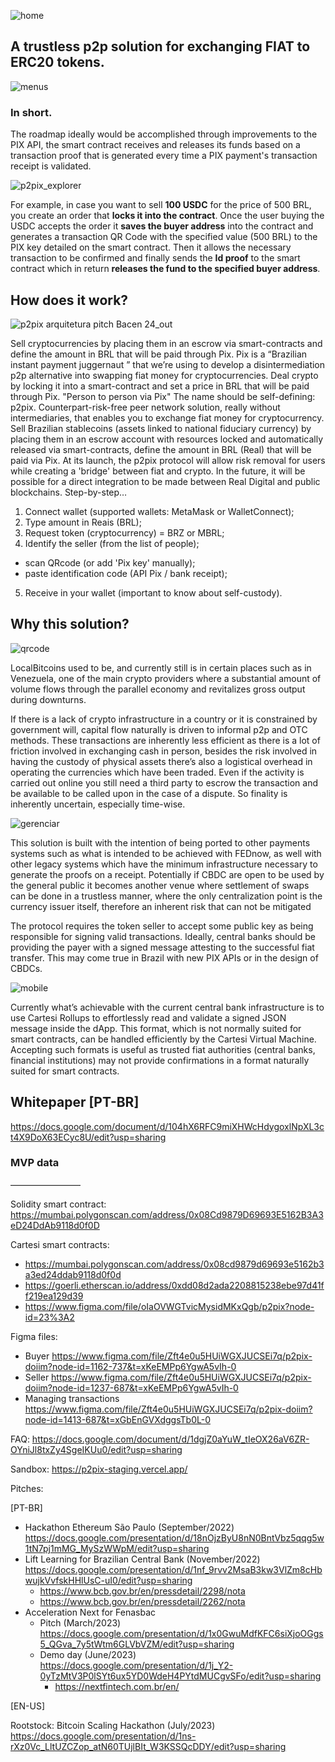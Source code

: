 ![home](https://user-images.githubusercontent.com/71399144/215202335-74dc2739-b312-43d3-a1a7-dfd835fb9f09.png)

## A trustless p2p solution for exchanging FIAT to ERC20 tokens.

![menus](https://user-images.githubusercontent.com/71399144/215202371-c3ebb710-6789-4d0b-8a46-4cdf54b2b4a0.png)

### In short.

The roadmap ideally would be accomplished through improvements to the PIX API, the smart contract receives and releases its funds based on a transaction proof that is generated every time a PIX payment's transaction receipt is validated.

![p2pix_explorer](https://user-images.githubusercontent.com/71399144/202617017-3d04fa8e-f241-4a53-a2af-1b1b04a48424.png)

For example, in case you want to sell **100 USDC** for the price of 500 BRL, you create an order that **locks it into the contract**. Once the user buying the USDC accepts the order it  **saves the buyer address** into the contract and generates a transaction QR Code with the specified value (500 BRL) to the PIX key detailed on the smart contract. Then it allows the necessary transaction to be confirmed and finally sends the **Id proof** to the smart contract which in return **releases the fund to the specified buyer address**.


## How does it work?
![p2pix arquitetura   pitch Bacen   24_out](https://user-images.githubusercontent.com/71399144/202616981-9f4293ce-bead-4d29-87a2-6cc315feab98.jpg)

Sell cryptocurrencies by placing them in an escrow via smart-contracts and define the amount in BRL that will be paid through Pix.
Pix is a “Brazilian instant payment juggernaut ” that we’re using to develop a disintermediation p2p alternative into swapping fiat money for cryptocurrencies.
Deal crypto by locking it into a smart-contract and set a price in BRL that will be paid through Pix.
"Person to person via Pix"
The name should be self-defining: p2pix.
Counterpart-risk-free peer network solution, really without intermediaries, that enables you to exchange fiat money for cryptocurrency.
Sell Brazilian stablecoins (assets linked to national fiduciary currency) by placing them in an escrow account with resources locked and automatically released via smart-contracts, define the amount in BRL (Real) that will be paid via Pix.
At its launch, the p2pix protocol will allow risk removal for users while creating a 'bridge' between fiat and crypto. In the future, it will be possible for a direct integration to be made between Real Digital and public blockchains.
Step-by-step…
1. Connect wallet (supported wallets: MetaMask or WalletConnect);
2. Type amount in Reais (BRL);
3. Request token (cryptocurrency) = BRZ or MBRL;
4. Identify the seller (from the list of people);
  - scan QRcode (or add 'Pix key' manually);
  - paste identification code (API Pix / bank receipt);
5. Receive in your wallet (important to know about self-custody).


## Why this solution?

![qrcode](https://user-images.githubusercontent.com/71399144/215202440-b08a7cee-b49f-4cee-a5a1-3f8b9755c2c7.png)

LocalBitcoins used to be, and currently still is in certain places such as in Venezuela, one of the main crypto providers where a substantial amount of volume flows through the parallel economy and revitalizes gross output during downturns.


If there is a lack of crypto infrastructure in a country or it is constrained by government will, capital flow naturally is driven to informal p2p and OTC methods. These transactions are inherently less efficient as there is a lot of friction involved in exchanging cash in person, besides the risk involved in having the custody of physical assets there’s also a logistical overhead in operating the currencies which have been traded. Even if the activity is carried out online you still need a third party to escrow the transaction and be available to be called upon in the case of a dispute. So finality is inherently uncertain, especially time-wise.

![gerenciar](https://user-images.githubusercontent.com/71399144/215202584-ab21e93d-8412-4d96-aa49-6a639144a3b9.png)

This solution is built with the intention of being ported to other payments systems such as what is intended to be achieved with FEDnow, as well with other legacy systems which have the minimum infrastructure necessary to generate the proofs on a receipt. Potentially if CBDC are open to be used by the general public it becomes another venue where settlement of swaps can be done in a trustless manner, where the only centralization point is the currency issuer itself, therefore an inherent risk that can not be mitigated 


The protocol requires the token seller to accept some public key as being responsible for signing valid transactions. Ideally, central banks should be providing the payer with a signed message attesting to the successful fiat transfer. This may come true in Brazil with new PIX APIs or in the design of CBDCs.

![mobile](https://user-images.githubusercontent.com/71399144/215202733-1d3dd02f-4636-4b4c-a0c5-bd335318fdbc.png)

Currently what’s achievable with the current central bank infrastructure is to use Cartesi Rollups to effortlessly read and validate a signed JSON message inside the dApp. This format, which is not normally suited for smart contracts, can be handled efficiently by the Cartesi Virtual Machine. Accepting such formats is useful as trusted fiat authorities (central banks, financial institutions) may not provide confirmations in a format naturally suited for smart contracts.

## Whitepaper [PT-BR]
https://docs.google.com/document/d/104hX6RFC9miXHWcHdygoxlNpXL3ct4X9DoX63ECyc8U/edit?usp=sharing



### MVP data
––––––––––––––––

Solidity smart contract:
https://mumbai.polygonscan.com/address/0x08Cd9879D69693E5162B3A3eD24DdAb9118d0f0D

Cartesi smart contracts:
- https://mumbai.polygonscan.com/address/0x08cd9879d69693e5162b3a3ed24ddab9118d0f0d
- https://goerli.etherscan.io/address/0xdd08d2ada2208815238ebe97d41ff219ea129d39
- https://www.figma.com/file/oIaOVWGTvicMysidMKxQgb/p2pix?node-id=23%3A2

Figma files:
- Buyer https://www.figma.com/file/Zft4e0u5HUiWGXJUCSEi7q/p2pix-doiim?node-id=1162-737&t=xKeEMPp6YgwA5vIh-0
- Seller https://www.figma.com/file/Zft4e0u5HUiWGXJUCSEi7q/p2pix-doiim?node-id=1237-687&t=xKeEMPp6YgwA5vIh-0
- Managing transactions https://www.figma.com/file/Zft4e0u5HUiWGXJUCSEi7q/p2pix-doiim?node-id=1413-687&t=xGbEnGVXdggsTb0L-0

FAQ:
https://docs.google.com/document/d/1dgjZ0aYuW_tIeOX26aV6ZR-OYniJl8txZy4SgeIKUu0/edit?usp=sharing

Sandbox:
https://p2pix-staging.vercel.app/

Pitches:

[PT-BR]
- Hackathon Ethereum São Paulo (September/2022) https://docs.google.com/presentation/d/18nOjzByU8nN0BntVbz5qqg5w1tN7pj1mMG_MySzWWpM/edit?usp=sharing
- Lift Learning for Brazilian Central Bank (November/2022) https://docs.google.com/presentation/d/1nf_9rvv2MsaB3kw3VlZm8cHbwujkVvfskHHlUsC-uI0/edit?usp=sharing
  - https://www.bcb.gov.br/en/pressdetail/2298/nota
  - https://www.bcb.gov.br/en/pressdetail/2262/nota
- Acceleration Next for Fenasbac 
  - Pitch (March/2023) https://docs.google.com/presentation/d/1x0GwuMdfKFC6siXjoOGgs5_QGva_7y5tWtm6GLVbVZM/edit?usp=sharing
  - Demo day (June/2023) https://docs.google.com/presentation/d/1j_Y2-0yTzMtV3P0lSYt6ux5YD0WdeH4PYtdMUCgvSFo/edit?usp=sharing
    - https://nextfintech.com.br/en/
 
[EN-US]

Rootstock: Bitcoin Scaling Hackathon (July/2023) https://docs.google.com/presentation/d/1ns-rXz0Vc_LltUZCZop_atN60TUjlBIt_W3KSSQcDDY/edit?usp=sharing
